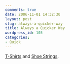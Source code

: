 ```yaml
---
comments: true
date: 2006-11-01 14:32:30
layout: post
slug: always-a-quicker-way
title: Always a Quicker Way
wordpress_id: 105
categories:
- Quick
---
```


[T-Shirts](http://www.youtube.com/watch?v=xOHHQMQBd5s) and [Shoe Strings](http://www.youtube.com/watch?v=0mA_A8tAZ6E).
